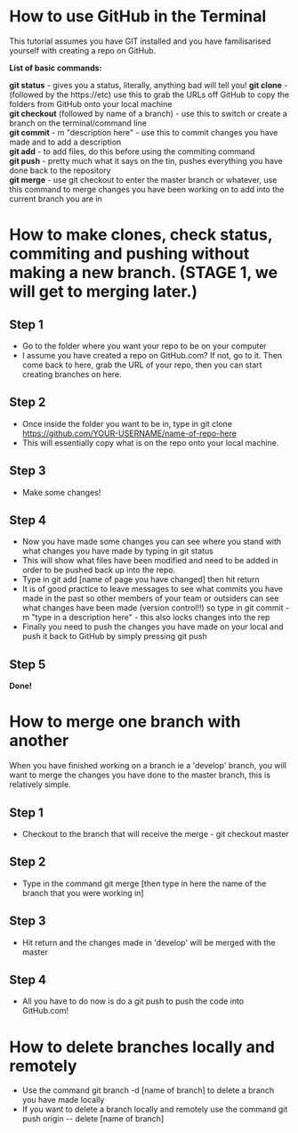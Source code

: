 
How to use GitHub in the Terminal
=================================

This tutorial assumes you have GIT installed and you have familisarised yourself with creating a repo on GitHub.

**List of basic commands:**  

**git status** - gives you a status, literally, anything bad will tell you!
**git clone** - (followed by the https://etc) use this to grab the URLs off GitHub to copy the folders from GitHub onto your local machine  
**git checkout** (followed by name of a branch) - use this to switch or create a branch on the terminal/command line  
**git commit** - m "description here" - use this to commit changes you have made and to add a description  
**git add** - to add files, do this before using the commiting command  
**git push** - pretty much what it says on the tin, pushes everything you have done back to the repository  
**git merge** - use git checkout to enter the master branch or whatever, use this command to merge changes you have been working on to add into the current branch you are in  


# How to make clones, check status, commiting and pushing without making a new branch. (STAGE 1, we will get to merging later.)

Step 1
------
* Go to the folder where you want your repo to be on your computer
* I assume you have created a repo on GitHub.com? If not, go to it. Then come back to here, grab the URL of your repo, then you can start creating branches on here.  

Step 2
------
* Once inside the folder you want to be in, type in git clone https://github.com/YOUR-USERNAME/name-of-repo-here  
* This will essentially copy what is on the repo onto your local machine.  

Step 3
------
* Make some changes!  

Step 4
------
* Now you have made some changes you can see where you stand with what changes you have made by typing in git status  
* This will show what files have been modified and need to be added in order to be pushed back up into the repo.  
* Type in git add [name of page you have changed] then hit return  
* It is of good practice to leave messages to see what commits you have made in the past so other members of your team or outsiders can see what changes have been made (version control!!) so type in git commit -m "type in a description here" - this also locks changes into the rep  
* Finally you need to push the changes you have made on your local and push it back to GitHub by simply pressing git push  

Step 5 
------ 
**Done!**

How to merge one branch with another
=================================

When you have finished working on a branch ie a 'develop' branch, you will want to merge the changes you have done to the master branch, this is relatively simple.  

Step 1
------

* Checkout to the branch that will receive the merge - git checkout master  

Step 2
------
* Type in the command git merge [then type in here the name of the branch that you were working in]  

Step 3
------
* Hit return and the changes made in 'develop' will be merged with the master  

Step 4
------
* All you have to do now is do a git push to push the code into GitHub.com!  

How to delete branches locally and remotely
==============================

* Use the command git branch -d [name of branch] to delete a branch you have made locally  
* If you want to delete a branch locally and remotely use the command git push origin -- delete [name of branch]  






